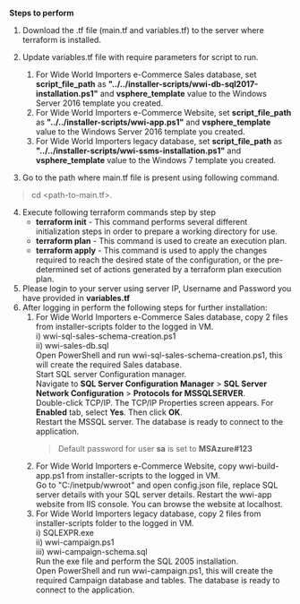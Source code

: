 **Steps to perform**
1. Download the .tf file (main.tf and variables.tf) to the server where terraform is installed.

2. Update variables.tf file with require parameters for script to run.

    1. For Wide World Importers e-Commerce Sales database, set **script_file_path** as **"../../installer-scripts/wwi-db-sql2017-installation.ps1"** and **vsphere_template** value to the Windows Server 2016 template you created.
    2. For Wide World Importers e-Commerce Website, set **script_file_path** as **"../../installer-scripts/wwi-app.ps1"** and **vsphere_template** value to the Windows Server 2016 template you created.
    3. For Wide World Importers legacy database, set **script_file_path** as **"../../installer-scripts/wwi-ssms-installation.ps1"** and **vsphere_template** value to the Windows 7 template you created.

3. Go to the path where main.tf file is present using following command.
> cd <path-to-main.tf>.
4. Execute following terraform commands step by step
    * **terraform init** - This command performs several different initialization steps in order to prepare a working directory for use.
    * **terraform plan** - This command is used to create an execution plan. 
    * **terraform apply** - This command is used to apply the changes required to reach the desired state of the configuration, or the pre-determined set of actions generated by a terraform plan execution plan.
5. Please login to your server using server IP, Username and Password you have provided in **variables.tf**
6. After logging in perform the following steps for further installation:
    1.  For Wide World Importers e-Commerce Sales database, copy 2 files from installer-scripts folder to the logged in VM.  
        i) wwi-sql-sales-schema-creation.ps1  
        ii) wwi-sales-db.sql        
        Open PowerShell and run wwi-sql-sales-schema-creation.ps1, this will create the required Sales database.  
        Start SQL server Configuration manager.  
        Navigate to **SQL Server Configuration Manager** > **SQL Server Network Configuration** > **Protocols for MSSQLSERVER**.  
        Double-click TCP/IP. The TCP/IP Properties screen appears.
        For **Enabled** tab, select **Yes**. Then click **OK**.  
        Restart the MSSQL server.
        The database is ready to connect to the application.
        > Default password for user **sa** is set to **MSAzure#123**
    2. For Wide World Importers e-Commerce Website, copy wwi-build-app.ps1 from installer-scripts to the logged in VM.  
        Go to "C:/inetpub/wwroot" and open config.json file, replace SQL server details with your SQL server details.
        Restart the wwi-app website from IIS console.
        You can browse the website at localhost.
    3. For Wide World Importers legacy database, copy 2 files from installer-scripts folder to the logged in VM.   
        i) SQLEXPR.exe  
        ii) wwi-campaign.ps1      
        iii) wwi-campaign-schema.sql      
        Run the exe file and perform the SQL 2005 installation.     
        Open PowerShell and run wwi-campaign.ps1, this will create the required Campaign database and tables. 
        The database is ready to connect to the application.
